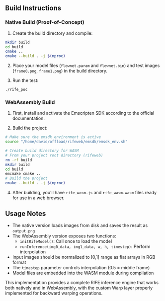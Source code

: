 ## Build Instructions

### Native Build (Proof-of-Concept)

1. Create the build directory and compile:
```bash
mkdir build
cd build
cmake ..
cmake --build . -j $(nproc)
```

2. Place your model files (`flownet.param` and `flownet.bin`) and test images (`frame0.png`, `frame1.png`) in the build directory.

3. Run the test:
```bash
./rife_poc
```

### WebAssembly Build

1. First, install and activate the Emscripten SDK according to the official documentation.


3. Build the project:
```bash
# Make sure the emsdk environment is active
source "/home/david/offload/rifeweb/emsdk/emsdk_env.sh"

# Create build directory for WASM
# From your project root directory (rifeweb)
rm -rf build
mkdir build
cd build
emcmake cmake ..
# Build the project
cmake --build . -j $(nproc)
```

4. After building, you'll have `rife_wasm.js` and `rife_wasm.wasm` files ready for use in a web browser.

## Usage Notes

- The native version loads images from disk and saves the result as `output.png`
- The WebAssembly version exposes two functions:
  - `initRifeModel()`: Call once to load the model
  - `runInference(img0_data, img1_data, w, h, timestep)`: Perform interpolation
- Input images should be normalized to [0,1] range as flat arrays in RGB format
- The `timestep` parameter controls interpolation (0.5 = middle frame)
- Model files are embedded into the WASM module during compilation

This implementation provides a complete RIFE inference engine that works both natively and in WebAssembly, with the custom Warp layer properly implemented for backward warping operations.